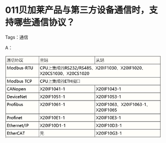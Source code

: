 # 011贝加莱产品与第三方设备通信时，支持哪些通信协议？
Tags：通信

A： 

![Img](./FILES/011贝加莱产品与第三方设备通信时，支持哪些通信协议？.md/img-20220530012445.png)
